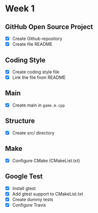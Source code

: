 # Week 1

## GitHub Open Source Project
- [x] Create Github repository
- [x] Create file README

## Coding Style
- [x] Create coding style file
- [x] Link the file from README

## Main
- [x] Create main in `game.m.cpp`

## Structure
- [x] Create src/ directory

## Make
- [x] Configure CMake (CMakeList.txt)

## Google Test
- [x] Install gtest
- [x] Add gtest support to CMakeList.txt
- [x] Create dummy tests
- [x] Configure Travis
